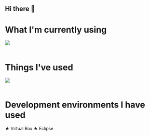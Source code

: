 ## Hi there 👋

# What I'm currently using
<img src="https://skillicons.dev/icons?i=python,vscode,gitlab,aws,jenkins" /> <br /><br />

# Things I've used
<img src="https://skillicons.dev/icons?i=html,css,js,java,mysql,github" /> <br /><br />

# Development environments I have used
 ★ Virtual Box
 ★ Eclipse

<!--
**sa-okuno/sa-okuno** is a ✨ _special_ ✨ repository because its `README.md` (this file) appears on your GitHub profile.

Here are some ideas to get you started:

- 🔭 I’m currently working on ...
- 🌱 I’m currently learning ...
- 👯 I’m looking to collaborate on ...
- 🤔 I’m looking for help with ...
- 💬 Ask me about ...
- 📫 How to reach me: ...
- 😄 Pronouns: ...
- ⚡ Fun fact: ...
-->
